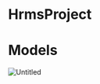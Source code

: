 # HrmsProject
# Models
![Untitled](https://user-images.githubusercontent.com/74312392/127314117-3f8a91ae-568a-40e8-8991-ab017359a22a.png)


